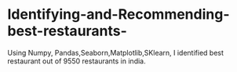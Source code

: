 # Identifying-and-Recommending-best-restaurants-
Using Numpy, Pandas,Seaborn,Matplotlib,SKlearn, I identified best restaurant out of 9550 restaurants in india.
